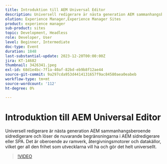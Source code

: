 ```yaml
---
title: Introduktion till AEM Universal Editor
description: Universell redigerare är nästa generation AEM sammanhangsberoende sidredigerare och löser de nuvarande begränsningarna i AEM sidredigerare eller SPA. Det är oberoende av ramverk, återgivningsmotorer och datakällor, vilket ger all den frihet som utvecklarna vill ha och gör det helt universellt.
olution: Experience Manager,Experience Manager Sites
product: experience manager
sub-product: sites
topic: Development, Headless
role: Developer, User
level: Beginner, Intermediate
doc-type: Event
duration: 1848
last-substantial-update: 2023-12-20T00:00:00Z
jira: KT-14682
thumbnail: 3426341.jpeg
exl-id: 68d1e4bc-7f1a-40af-82bd-eb9b8f12ae44
source-git-commit: 9a297cda953d4414131657f9ac84580aea0eabeb
workflow-type: tm+mt
source-wordcount: '112'
ht-degree: 0%

---
```


# Introduktion till AEM Universal Editor

Universell redigerare är nästa generation AEM sammanhangsberoende sidredigerare och löser de nuvarande begränsningarna i AEM sidredigerare eller SPA. Det är oberoende av ramverk, återgivningsmotorer och datakällor, vilket ger all den frihet som utvecklarna vill ha och gör det helt universellt.

>[!VIDEO](https://video.tv.adobe.com/v/3426341/?learn=on)
